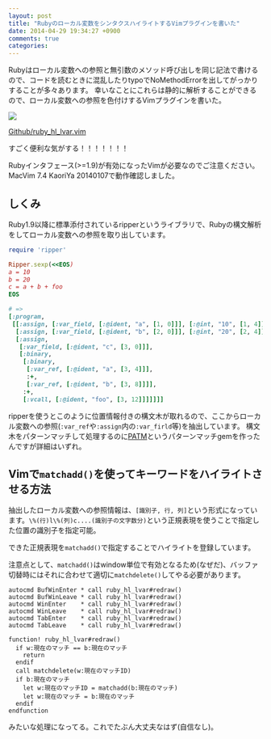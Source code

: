 ```yaml
---
layout: post
title: "Rubyのローカル変数をシンタクスハイライトするVimプラグインを書いた"
date: 2014-04-29 19:34:27 +0900
comments: true
categories: 
---
```


Rubyはローカル変数への参照と無引数のメソッド呼び出しを同じ記法で書けるので、コードを読むときに混乱したりtypoでNoMethodErrorを出してがっかりすることが多々あります。
幸いなことにこれらは静的に解析することができるので、ローカル変数への参照を色付けするVimプラグインを書いた。

![](/images/2014-04/demo.gif)

[Github/ruby_hl_lvar.vim](https://github.com/todesking/ruby_hl_lvar.vim)


すごく便利な気がする！！！！！！！

Rubyインタフェース(>=1.9)が有効になったVimが必要なのでご注意ください。MacVim 7.4 KaoriYa 20140107で動作確認しました。

## しくみ

Ruby1.9以降に標準添付されているripperというライブラリで、Rubyの構文解析をしてローカル変数への参照を取り出しています。

```ruby
require 'ripper'

Ripper.sexp(<<EOS)
a = 10
b = 20
c = a + b + foo
EOS

# =>
[:program,
 [[:assign, [:var_field, [:@ident, "a", [1, 0]]], [:@int, "10", [1, 4]]],
  [:assign, [:var_field, [:@ident, "b", [2, 0]]], [:@int, "20", [2, 4]]],
  [:assign,
   [:var_field, [:@ident, "c", [3, 0]]],
   [:binary,
    [:binary,
     [:var_ref, [:@ident, "a", [3, 4]]],
     :+,
     [:var_ref, [:@ident, "b", [3, 8]]]],
    :+,
    [:vcall, [:@ident, "foo", [3, 12]]]]]]]
```

ripperを使うとこのように位置情報付きの構文木が取れるので、ここからローカル変数への参照(`:var_ref`や`:assign`内の`:var_firld`等)を抽出しています。
構文木をパターンマッチして処理するのに[PATM](https://github.com/todesking/patm)というパターンマッチgemを作ったんですが詳細はいずれ。


## Vimで`matchadd()`を使ってキーワードをハイライトさせる方法

抽出したローカル変数への参照情報は、`[識別子, 行, 列]`という形式になっています。`\%(行)l\%(列)c....(識別子の文字数分)`という正規表現を使うことで指定した位置の識別子を指定可能。

できた正規表現を`matchadd()`で指定することでハイライトを登録しています。

注意点として、`matchadd()`はwindow単位で有効となるため(なぜだ)、バッファ切替時にはそれに合わせて適切に`matchdelete()`してやる必要があります。

```vim
autocmd BufWinEnter * call ruby_hl_lvar#redraw()
autocmd BufWinLeave * call ruby_hl_lvar#redraw()
autocmd WinEnter    * call ruby_hl_lvar#redraw()
autocmd WinLeave    * call ruby_hl_lvar#redraw()
autocmd TabEnter    * call ruby_hl_lvar#redraw()
autocmd TabLeave    * call ruby_hl_lvar#redraw()

function! ruby_hl_lvar#redraw()
  if w:現在のマッチ == b:現在のマッチ
    return
  endif
  call matchdelete(w:現在のマッチID)
  if b:現在のマッチ
    let w:現在のマッチID = matchadd(b:現在のマッチ)
    let w:現在のマッチ = b:現在のマッチ
  endif
endfunction
```

みたいな処理になってる。これでたぶん大丈夫なはず(自信なし)。

